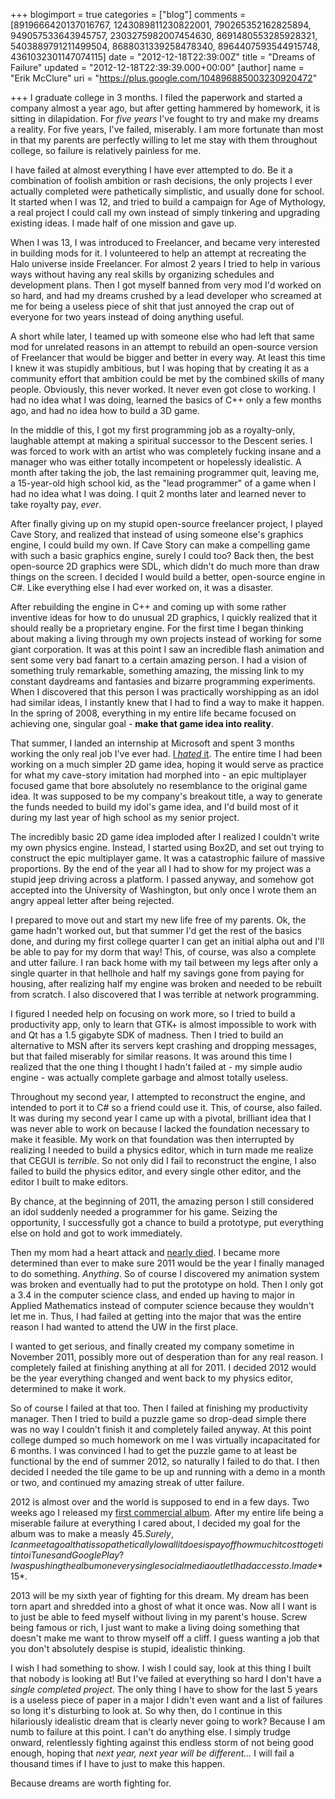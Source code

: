 +++
blogimport = true
categories = ["blog"]
comments = [8919666420137016767, 1243089811230822001, 790265352162825894, 949057533643945757, 2303275982007454630, 8691480553285928321, 5403889791211499504, 8688031339258478340, 8964407593544915748, 4361032301147074115]
date = "2012-12-18T22:39:00Z"
title = "Dreams of Failure"
updated = "2012-12-18T22:39:39.000+00:00"
[author]
name = "Erik McClure"
uri = "https://plus.google.com/104896885003230920472"

+++
I graduate college in 3 months. I filed the paperwork and started a company almost a year ago, but after getting hammered by homework, it is sitting in dilapidation. For *five years* I've fought to try and make my dreams a reality. For five years, I've failed, miserably. I am more fortunate than most in that my parents are perfectly willing to let me stay with them throughout college, so failure is relatively painless for me.

I have failed at almost everything I have ever attempted to do. Be it a combination of foolish ambition or rash decisions, the only projects I ever actually completed were pathetically simplistic, and usually done for school. It started when I was 12, and tried to build a campaign for Age of Mythology, a real project I could call my own instead of simply tinkering and upgrading existing ideas. I made half of one mission and gave up. 

When I was 13, I was introduced to Freelancer, and became very interested in building mods for it. I volunteered to help an attempt at recreating the Halo universe inside Freelancer. For almost 2 years I tried to help in various ways without having any real skills by organizing schedules and development plans. Then I got myself banned from very mod I'd worked on so hard, and had my dreams crushed by a lead developer who screamed at me for being a useless piece of shit that just annoyed the crap out of everyone for two years instead of doing anything useful.

A short while later, I teamed up with someone else who had left that same mod for unrelated reasons in an attempt to rebuild an open-source version of Freelancer that would be bigger and better in every way. At least this time I knew it was stupidly ambitious, but I was hoping that by creating it as a community effort that ambition could be met by the combined skills of many people. Obviously, this never worked. It never even got close to working. I had no idea what I was doing, learned the basics of C++ only a few months ago, and had no idea how to build a 3D game.

In the middle of this, I got my first programming job as a royalty-only, laughable attempt at making a spiritual successor to the Descent series. I was forced to work with an artist who was completely fucking insane and a manager who was either totally incompetent or hopelessly idealistic. A month after taking the job, the last remaining programmer quit, leaving me, a 15-year-old high school kid, as the "lead programmer" of a game when I had no idea what I was doing. I quit 2 months later and learned never to take royalty pay, *ever*.

After finally giving up on my stupid open-source freelancer project, I played Cave Story, and realized that instead of using someone else's graphics engine, I could build my own. If Cave Story can make a compelling game with such a basic graphics engine, surely I could too? Back then, the best open-source 2D graphics were SDL, which didn't do much more than draw things on the screen. I decided I would build a better, open-source engine in C#. Like everything else I had ever worked on, it was a disaster.

After rebuilding the engine in C++ and coming up with some rather inventive ideas for how to do unusual 2D graphics, I quickly realized that it should really be a proprietary engine. For the first time I began thinking about making a living through my own projects instead of working for some giant corporation. It was at this point I saw an incredible flash animation and sent some very bad fanart to a certain amazing person. I had a vision of something truly remarkable, something amazing, the missing link to my constant daydreams and fantasies and bizarre programming experiments. When I discovered that this person I was practically worshipping as an idol had similar ideas, I instantly knew that I had to find a way to make it happen. In the spring of 2008, everything in my entire life became focused on achieving one, singular goal - **make that game idea into reality**.

That summer, I landed an internship at Microsoft and spent 3 months working the only real job I've ever had. [I *hated* it](http://blackhole12.blogspot.com/2012/07/microsoft-internship.html). The entire time I had been working on a much simpler 2D game idea, hoping it would serve as practice for what my cave-story imitation had morphed into - an epic multiplayer focused game that bore absolutely no resemblance to the original game idea. It was supposed to be my company's breakout title, a way to generate the funds needed to build my idol's game idea, and I'd build most of it during my last year of high school as my senior project.

The incredibly basic 2D game idea imploded after I realized I couldn't write my own physics engine. Instead, I started using Box2D, and set out trying to construct the epic multiplayer game. It was a catastrophic failure of massive proportions. By the end of the year all I had to show for my project was a stupid jeep driving across a platform. I passed anyway, and somehow got accepted into the University of Washington, but only once I wrote them an angry appeal letter after being rejected.

I prepared to move out and start my new life free of my parents. Ok, the game hadn't worked out, but that summer I'd get the rest of the basics done, and during my first college quarter I can get an initial alpha out and I'll be able to pay for my dorm that way! This, of course, was also a complete and utter failure. I ran back home with my tail between my legs after only a single quarter in that hellhole and half my savings gone from paying for housing, after realizing half my engine was broken and needed to be rebuilt from scratch. I also discovered that I was terrible at network programming.

I figured I needed help on focusing on work more, so I tried to build a productivity app, only to learn that GTK+ is almost impossible to work with and Qt has a 1.5 gigabyte SDK of madness. Then I tried to build an alternative to MSN after its servers kept crashing and dropping messages, but that failed miserably for similar reasons. It was around this time I realized that the one thing I thought I hadn't failed at - my simple audio engine - was actually complete garbage and almost totally useless.

Throughout my second year, I attempted to reconstruct the engine, and intended to port it to C# so a friend could use it. This, of course, also failed. It was during my second year I came up with a pivotal, brilliant idea that I was never able to work on because I lacked the foundation necessary to make it feasible. My work on that foundation was then interrupted by realizing I needed to build a physics editor, which in turn made me realize that CEGUI is *terrible*. So not only did I fail to reconstruct the engine, I also failed to build the physics editor, and every single other editor, and the editor I built to make editors.

By chance, at the beginning of 2011, the amazing person I still considered an idol suddenly needed a programmer for his game. Seizing the opportunity, I successfully got a chance to build a prototype, put everything else on hold and got to work immediately.

Then my mom had a heart attack and [nearly died](http://blackhole12.blogspot.com/2011/06/my-mom-had-heart-attack.html). I became more determined than ever to make sure 2011 would be the year I finally managed to do something. *Anything*. So of course I discovered my animation system was broken and eventually had to put the prototype on hold. Then I only got a 3.4 in the computer science class, and ended up having to major in Applied Mathematics instead of computer science because they wouldn't let me in. Thus, I had failed at getting into the major that was the entire reason I had wanted to attend the UW in the first place.

I wanted to get serious, and finally created my company sometime in November 2011, possibly more out of desperation than for any real reason. I completely failed at finishing anything at all for 2011. I decided 2012 would be the year everything changed and went back to my physics editor, determined to make it work.

So of course I failed at that too. Then I failed at finishing my productivity manager. Then I tried to build a puzzle game so drop-dead simple there was no way I couldn't finish it and completely failed anyway. At this point college dumped so much homework on me I was virtually incapacitated for 6 months. I was convinced I had to get the puzzle game to at least be functional by the end of summer 2012, so naturally I failed to do that. I then decided I needed the tile game to be up and running with a demo in a month or two, and continued my amazing streak of utter failure. 

2012 is almost over and the world is supposed to end in a few days. Two weeks ago I released my [first commercial album](http://www.youtube.com/watch?v=RgUPQiHVznQ&list=PLo4BIkE52kLSCqKpGsVjHSGJ6jeYr6evJ). After my entire life being a miserable failure at everything I cared about, I decided my goal for the album was to make a measly $45. Surely, I can meet a goal that is so pathetically low all it does is pay off how much it cost to get it into iTunes and Google Play? I was pushing the album on every single social media outlet I had access to. I made *$15*.

2013 will be my sixth year of fighting for this dream. My dream has been torn apart and shredded into a ghost of what it once was. Now all I want is to just be able to feed myself without living in my parent's house. Screw being famous or rich, I just want to make a living doing something that doesn't make me want to throw myself off a cliff. I guess wanting a job that you don't absolutely despise is stupid, idealistic thinking.

I wish I had something to show. I wish I could say, look at this thing I built that nobody is looking at! But I've failed at everything so hard I don't have a *single completed project*. The only thing I have to show for the last 5 years is a useless piece of paper in a major I didn't even want and a list of failures so long it's disturbing to look at. So why then, do I continue in this hilariously idealistic dream that is clearly never going to work? Because I am numb to failure at this point. I can't do anything else. I simply trudge onward, relentlessly fighting against this endless storm of not being good enough, hoping that *next year, next year will be different...* I will fail a thousand times if I have to just to make this happen.

Because dreams are worth fighting for.
